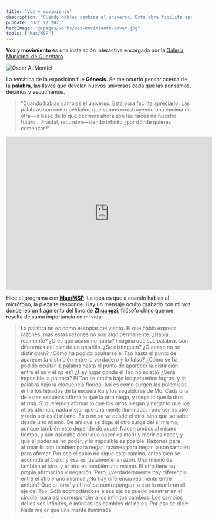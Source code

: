 ```yaml
---
title: "Voz y movimiento"
description: "Cuando hablas cambias el universo. Esta obra facilita apreciarlo. Las palabras son como peldaños que vamos construyendo una encima de otra—la base de lo que decimos ahora son las raíces de nuestro futuro… Fractal, recursivo—siendo infinito ¿por dónde quieres comenzar"
pubDate: "Oct 12 2023"
heroImage: "@/pages/works/voz-movimiento-cover.jpg"
tools: ["Max/MSP"]
---
```


**Voz y movimiento** es una instalación interactiva encargada por la [Galería Municipal de Querétaro](https://www.instagram.com/galeria.municipal/).

<img class="blog-image" src="/óscar-a-montiel-exposición-genesis.jpg" alt="Óscar A. Montiel">

La temática de la exposición fue **Génesis**. Se me ocurrió pensar acerca de la **palabra**, las llaves que develan nuevos universos cada que las pensamos, decimos y escuchamos.

> "Cuando hablas cambias el universo. Esta obra facilita apreciarlo. Las palabras son como peldaños que vamos construyendo una encima de otra—la base de lo que decimos ahora son las raíces de nuestro futuro… Fractal, recursivo—siendo infinito ¿por dónde quieres comenzar?"

<iframe width="560" height="415" src="https://www.youtube.com/embed/s46Tofa6EAI?si=8pLAAd9V9hdoxorZ" title="YouTube video player" frameborder="0" allow="accelerometer; autoplay; clipboard-write; encrypted-media; gyroscope; picture-in-picture; web-share" allowfullscreen></iframe>

Hice el programa con [**Max/MSP**](https://cycling74.com/products/max). La idea es que a cuando hablas al micrófono, la pieza te responde. Hay un mensaje oculto grabado con mi voz donde leo un fragmento del libro de [**Zhuangzi**](https://www.youtube.com/watch?v=kPLQV25TbRk), filósofo chino que me resulta de suma importancia en mi vida:

> La palabra no es como el soplar del viento. El que habla expresa razones, mas estas razones no son algo permanente. ¿Habla realmente? ¿O es que acaso no habla? Imagina que sus palabras son diferentes del piar de un pajarillo. ¿Se distinguen? ¿O acaso no se distinguen?
> ¿Cómo ha podido ocultarse el Tao hasta el punto de aparecer la distinción entre lo verdadero y lo falso? ¿Cómo se ha podido ocultar la palabra hasta el punto de aparecer la distinción entre el es y el no es? ¿Hay lugar donde el Tao no exista? ¿Será imposible la palabra? El Tao se oculta bajo los pequeños logros, y la palabra bajo la elocuencia florida. Así es como surgen las polémicas entre los letrados de la escuela Ru y los seguidores de Mo. Cada una de estas escuelas afirma lo que la otra niega, y niega lo que la otra afirma. Si queremos afirmar lo que los otros niegan y negar lo que los otros afirman, nada mejor que una mente iluminada.
> Todo ser es otro y todo ser es él mismo. Esto no se ve desde el otro, sino que se sabe desde uno mismo. De ahí que se diga: el otro surge del sí mismo, aunque también este depende de aquel. Nacen ambos al mismo tiempo, y aún así cabe decir que nacer es morir y morir es nacer, y que el poder es no poder, y lo imposible es posible. Razones para afirmar lo son también para negar, razones para negar lo son también para afirmar. Por eso el sabio no sigue este camino, antes bien se acomoda al Cielo; y esa es justamente la razón.
> Uno mismo es también el otro, y el otro es también uno mismo. El otro tiene su propia afirmación y negación. Pero, ¿verdaderamente hay diferencia entre el otro y uno mismo? ¿No hay diferencia realmente entre ambos? Que el 'otro' y el 'no' se contrapongan: a eso lo nombran el eje del Tao. Sólo acomodándose a ese eje se puede penetrar en el círculo, para así corresponder a los infinitos cambios. Los cambios del es son infinitos, e infinitos los cambios del no es. Por eso se dice: Nada mejor que una mente iluminada.

